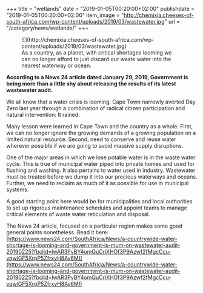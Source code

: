 +++
title = "wetlands"
date = "2019-01-05T00:20:00+02:00"
publishdate = "2019-01-05T00:20:00+02:00"
item_image = "http://chemixia.cheeses-of-south-africa.com/wp-content/uploads/2019/03/wastewater.jpg"
url = "/category/news/wetlands/"
+++

<figure class="wp-block-image">![](http://chemixia.cheeses-of-south-africa.com/wp-content/uploads/2019/03/wastewater.jpg)

<figcaption>As a country, as a planet, with critical shortages looming we can no longer afford to just discard our waste water into the nearest waterway or ocean.</figcaption>

</figure>

**According to a News 24 article dated January 29, 2019, Government is being more than a little shy about releasing the results of its latest wastewater audit.**

We all know that a water crisis is looming. Cape Town narrowly averted Day Zero last year through a combination of radical citizen participation and natural intervention: It rained.

Many lesson were learned in Cape Town and the country as a whole. First, we can no longer ignore the growing demands of a growing population on a limited natural resource. Second, need to conserve and reuse water wherever possible if we are going to avoid massive supply disruptions.

One of the major areas in which we lose potable water is in the waste water cycle. This is true of municipal water piped into private homes and used for flushing and washing. It also pertains to water used in industry. Wastewater must be treated before we dump it into our precious waterways and oceans. Further, we need to reclaim as much of it as possible for use in municipal systems.

A good starting point here would be for municipalities and local authorities to set up rigorous maintenance schedules and appoint teams to manage critical elements of waste water reticulation and disposal.

The News 24 article, focused on a particular region makes some good general points nonetheless. Read it here: [https://www.news24.com/SouthAfrica/News/a-countrywide-water-shortage-is-looming-and-government-is-mum-on-wastewater-audit-20190225?fbclid=IwAR3PvBY4omQuCriXHOf3P9Azwf2fMgcCcu-vqwlGF5XrpP5ZfrxvH8Ay6MI](https://www.news24.com/SouthAfrica/News/a-countrywide-water-shortage-is-looming-and-government-is-mum-on-wastewater-audit-20190225?fbclid=IwAR3PvBY4omQuCriXHOf3P9Azwf2fMgcCcu-vqwlGF5XrpP5ZfrxvH8Ay6MI)